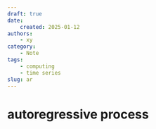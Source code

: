 ```yaml
---
draft: true
date:
    created: 2025-01-12
authors:
    - xy
category:
    - Note
tags:
    - computing
    - time series
slug: ar
---
```


# autoregressive process 
